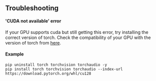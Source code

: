 ## Troubleshooting

#### 'CUDA not available' error
If your GPU supports cuda but still getting this error, 
try installing the correct version of torch.
Check the compatibility of your GPU with the version of torch 
from [here](https://pytorch.org/get-started/previous-versions/).

#### Example
```
pip uninstall torch torchvision torchaudio -y
pip install torch torchvision torchaudio --index-url https://download.pytorch.org/whl/cu128
```

